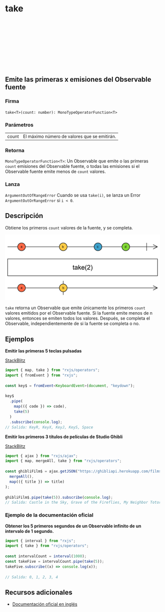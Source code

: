 <div class="page-heading">

# take

<a target="_blank" href="https://github.com/ReactiveX/rxjs/blob/master/src/internal/operators/take.ts">
<svg>
  <use xlink:href="/assets/icons/github.svg#github"></use>
</svg>
</a>
</div>

<h2 class="subtitle"> Emite las primeras x emisiones del Observable fuente
</h2>

### Firma

`take<T>(count: number): MonoTypeOperatorFunction<T>`

### Parámetros

<table>
<tr><td>count</td><td>El máximo número de valores que se emitirán.</td></tr>
</table>

### Retorna

`MonoTypeOperatorFunction<T>`: Un Observable que emite o las primeras `count` emisiones del Observable fuente, o todas las emisiones si el Observable fuente emite menos de `count` valores.

### Lanza

`ArgumentOutOfRangeError` Cuando se usa `take(i)`, se lanza un Error `ArgumentOutOrRangeError` si `i < 0`.

## Descripción

Obtiene los primeros `count` valores de la fuente, y se completa.

<img src="assets/images/marble-diagrams/filtering/take.png" alt="Diagrama de canicas del operador take">

`take` retorna un Observable que emite únicamente los primeros `count` valores emitidos por el Observable fuente. Si la fuente emite menos de n valores, entonces se emiten todos los valores. Después, se completa el Observable, independientemente de si la fuente se completa o no.

## Ejemplos

**Emitir las primeras 5 teclas pulsadas**

<a target="_blank" href="https://stackblitz.com/edit/rxjs-take-1?file=index.ts">StackBlitz</a>

```typescript
import { map, take } from "rxjs/operators";
import { fromEvent } from "rxjs";

const key$ = fromEvent<KeyboardEvent>(document, "keydown");

key$
  .pipe(
    map(({ code }) => code),
    take(5)
  )
  .subscribe(console.log);
// Salida: KeyR, KeyX, KeyJ, KeyS, Space
```

**Emitir los primeros 3 títulos de películas de Studio Ghibli**

<a target="_blank" href="https://stackblitz.com/edit/rxjs-take-2?file=index.ts">StackBlitz</a>

```javascript
import { ajax } from "rxjs/ajax";
import { map, mergeAll, take } from "rxjs/operators";

const ghibliFilm$ = ajax.getJSON("https://ghibliapi.herokuapp.com/films").pipe(
  mergeAll(),
  map(({ title }) => title)
);

ghibliFilm$.pipe(take(5)).subscribe(console.log);
// Salida: Castle in the Sky, Grave of the Fireflies, My Neighbor Totoro
```

### Ejemplo de la documentación oficial

**Obtener los 5 primeros segundos de un Observable infinito de un intervalo de 1 segundo.**

```javascript
import { interval } from "rxjs";
import { take } from "rxjs/operators";

const intervalCount = interval(1000);
const takeFive = intervalCount.pipe(take(5));
takeFive.subscribe((x) => console.log(x));

// Salida: 0, 1, 2, 3, 4
```

## Recursos adicionales

- [Documentación oficial en inglés](https://rxjs-dev.firebaseapp.com/api/operators/take)
